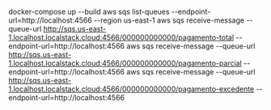 docker-compose up --build
aws sqs list-queues --endpoint-url=http://localhost:4566 --region us-east-1
aws sqs receive-message --queue-url http://sqs.us-east-1.localhost.localstack.cloud:4566/000000000000/pagamento-total --endpoint-url=http://localhost:4566
aws sqs receive-message --queue-url http://sqs.us-east-1.localhost.localstack.cloud:4566/000000000000/pagamento-parcial --endpoint-url=http://localhost:4566
aws sqs receive-message --queue-url http://sqs.us-east-1.localhost.localstack.cloud:4566/000000000000/pagamento-excedente --endpoint-url=http://localhost:4566